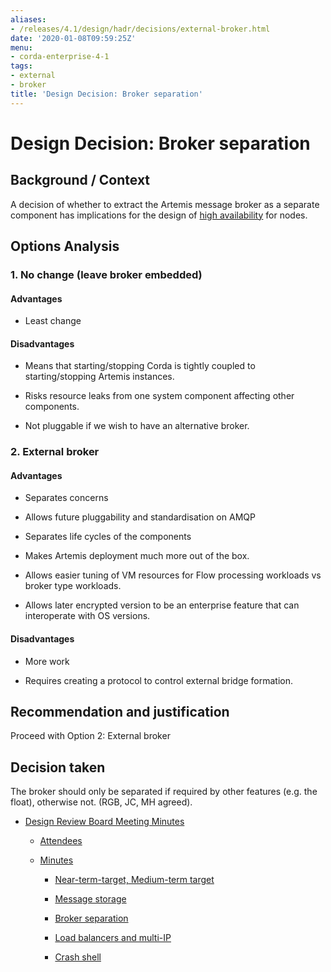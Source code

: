 ```yaml
---
aliases:
- /releases/4.1/design/hadr/decisions/external-broker.html
date: '2020-01-08T09:59:25Z'
menu:
- corda-enterprise-4-1
tags:
- external
- broker
title: 'Design Decision: Broker separation'
---
```



# Design Decision: Broker separation


## Background / Context

A decision of whether to extract the Artemis message broker as a separate component has implications for the design of
                [high availability](../design.md) for nodes.


## Options Analysis


### 1. No change (leave broker embedded)


#### Advantages


* Least change



#### Disadvantages


* Means that starting/stopping Corda is tightly coupled to starting/stopping Artemis instances.


* Risks resource leaks from one system component affecting other components.


* Not pluggable if we wish to have an alternative broker.



### 2. External broker


#### Advantages


* Separates concerns


* Allows future pluggability and standardisation on AMQP


* Separates life cycles of the components


* Makes Artemis deployment much more out of the box.


* Allows easier tuning of VM resources for Flow processing workloads vs broker type workloads.


* Allows later encrypted version to be an enterprise feature that can interoperate with OS versions.



#### Disadvantages


* More work


* Requires creating a protocol to control external bridge formation.



## Recommendation and justification

Proceed with Option 2: External broker


## Decision taken

The broker should only be separated if required by other features (e.g. the float), otherwise not. (RGB, JC, MH agreed).


* [Design Review Board Meeting Minutes](drb-meeting-20171116.md)
    * [Attendees](drb-meeting-20171116.md#attendees)

    * [Minutes](drb-meeting-20171116.md#minutes)
        * [Near-term-target, Medium-term target](drb-meeting-20171116.md#near-term-target-medium-term-target)

        * [Message storage](drb-meeting-20171116.md#id1)

        * [Broker separation](drb-meeting-20171116.md#id2)

        * [Load balancers and multi-IP](drb-meeting-20171116.md#id3)

        * [Crash shell](drb-meeting-20171116.md#id4)





